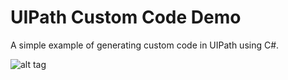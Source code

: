 # UIPath Custom Code Demo

A simple example of generating custom code in UIPath using C#.

![alt tag](https://www.uipath.com/hubfs/HomeImages/V2/UiPath%20Logo%20v2.jpg?t=1490801266696)
